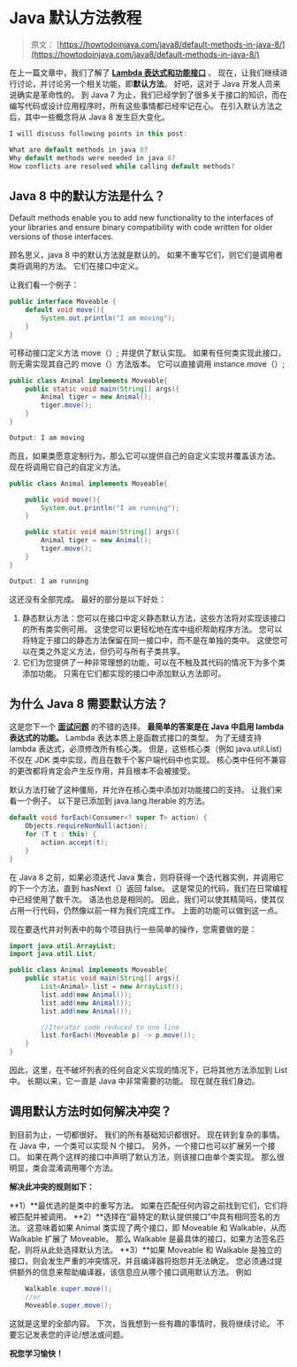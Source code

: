 # Java 默认方法教程

> 原文： [https://howtodoinjava.com/java8/default-methods-in-java-8/](https://howtodoinjava.com/java8/default-methods-in-java-8/)

在上一篇文章中，我们了解了 [**Lambda 表达式和功能接口**](//howtodoinjava.com/java8/complete-lambda-expressions-tutorial-in-java/ "Complete lambda expressions tutorial") 。 现在，让我们继续进行讨论，并讨论另一个相关功能，即**默认方法**。 好吧，这对于 Java 开发人员来说确实是革命性的。 到 Java 7 为止，我们已经学到了很多关于接口的知识，而在编写代码或设计应用程序时，所有这些事情都已经牢记在心。 在引入默认方法之后，其中一些概念将从 Java 8 发生巨大变化。

```java
I will discuss following points in this post:

What are default methods in java 8?
Why default methods were needed in java 8?
How conflicts are resolved while calling default methods?

```

## Java 8 中的默认方法是什么？

Default methods enable you to add new functionality to the interfaces of your libraries and ensure binary compatibility with code written for older versions of those interfaces.

顾名思义，java 8 中的默认方法就是默认的。 如果不重写它们，则它们是调用者类将调用的方法。 它们在接口中定义。

让我们看一个例子：

```java
public interface Moveable {
    default void move(){
        System.out.println("I am moving");
    }
}

```

可移动接口定义方法 move（）; 并提供了默认实现。 如果有任何类实现此接口，则无需实现其自己的 move（）方法版本。 它可以直接调用 instance.move（）;

```java
public class Animal implements Moveable{
    public static void main(String[] args){
        Animal tiger = new Animal();
        tiger.move();
    }
}

Output: I am moving

```

而且，如果类愿意定制行为，那么它可以提供自己的自定义实现并覆盖该方法。 现在将调用它自己的自定义方法。

```java
public class Animal implements Moveable{

    public void move(){
        System.out.println("I am running");
    }

    public static void main(String[] args){
        Animal tiger = new Animal();
        tiger.move();
    }
}

Output: I am running

```

这还没有全部完成。 最好的部分是以下好处：

1.  静态默认方法：您可以在接口中定义静态默认方法，这些方法将对实现该接口的所有类实例可用。 这使您可以更轻松地在库中组织帮助程序方法。 您可以将特定于接口的静态方法保留在同一接口中，而不是在单独的类中。 这使您可以在类之外定义方法，但仍可与所有子类共享。
2.  它们为您提供了一种非常理想的功能，可以在不触及其代码的情况下为多个类添加功能。 只需在它们都实现的接口中添加默认方法即可。

## 为什么 Java 8 需要默认方法？

这是您下一个 [**面试问题**](//howtodoinjava.com/java-interview-questions/ "Java Interview Questions") 的不错的选择。 **最简单的答案是在 Java 中启用 lambda 表达式的功能。** Lambda 表达本质上是函数式接口的类型。 为了无缝支持 lambda 表达式，必须修改所有核心类。 但是，这些核心类（例如 java.util.List）不仅在 JDK 类中实现，而且在数千个客户端代码中也实现。 核心类中任何不兼容的更改都将肯定会产生反作用，并且根本不会被接受。

默认方法打破了这种僵局，并允许在核心类中添加对功能接口的支持。 让我们来看一个例子。 以下是已添加到 java.lang.Iterable 的方法。

```java
default void forEach(Consumer<? super T> action) {
	Objects.requireNonNull(action);
	for (T t : this) {
		action.accept(t);
	}
}

```

在 Java 8 之前，如果必须迭代 Java 集合，则将获得一个迭代器实例，并调用它的下一个方法，直到 hasNext（）返回 false。 这是常见的代码，我们在日常编程中已经使用了数千次。 语法也总是相同的。 因此，我们可以使其精简吗，使其仅占用一行代码，仍然像以前一样为我们完成工作。 上面的功能可以做到这一点。

现在要迭代并对列表中的每个项目执行一些简单的操作，您需要做的是：

```java
import java.util.ArrayList;
import java.util.List;

public class Animal implements Moveable{
    public static void main(String[] args){
        List<Animal> list = new ArrayList();
        list.add(new Animal());
        list.add(new Animal());
        list.add(new Animal());

        //Iterator code reduced to one line
        list.forEach((Moveable p) -> p.move());
    }
}

```

因此，这里，在不破坏列表的任何自定义实现的情况下，已将其他方法添加到 List 中。 长期以来，它一直是 Java 中非常需要的功能。 现在就在我们身边。

## 调用默认方法时如何解决冲突？

到目前为止，一切都很好。 我们的所有基础知识都很好。 现在转到复杂的事情。 在 Java 中，一个类可以实现 N 个接口。 另外，一个接口也可以扩展另一个接口。 如果在两个这样的接口中声明了默认方法，则该接口由单个类实现。 那么很明显，类会混淆调用哪个方法。

**解决此冲突的规则如下：**

**1）**最优选的是类中的重写方法。 如果在匹配任何内容之前找到它们，它们将被匹配并被调用。
**2）**选择在“最特定的默认提供接口”中具有相同签名的方法。 这意味着如果 Animal 类实现了两个接口，即 Moveable 和 Walkable，从而 Walkable 扩展了 Moveable。 那么 Walkable 是最具体的接口，如果方法签名匹配，则将从此处选择默认方法。
**3）**如果 Moveable 和 Walkable 是独立的接口，则会发生严重的冲突情况，并且编译器将抱怨并无法确定。 您必须通过提供额外的信息来帮助编译器，该信息应从哪个接口调用默认方法。 例如

```java
	Walkable.super.move();
	//or 
	Moveable.super.move();

```

这就是这里的全部内容。 下次，当我想到一些有趣的事情时，我将继续讨论。 不要忘记发表您的评论/想法或问题。

**祝您学习愉快！**